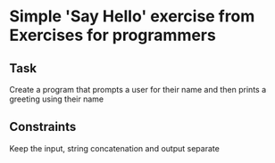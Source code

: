 # Simple 'Say Hello' exercise from Exercises for programmers

## Task
Create a program that prompts a user for their name and then prints a greeting
using their name

## Constraints
Keep the input, string concatenation and output separate
